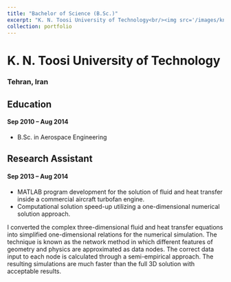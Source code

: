 ```yaml
---
title: "Bachelor of Science (B.Sc.)"
excerpt: "K. N. Toosi University of Technology<br/><img src='/images/kntu-logo.png'>"
collection: portfolio
---
```


# <i class="fa fa-university" aria-hidden="true"></i> K. N. Toosi University of Technology
### Tehran, Iran

## Education
#### Sep 2010 – Aug 2014

- B.Sc. in Aerospace Engineering

## Research Assistant
#### Sep 2013 – Aug 2014

- MATLAB program development for the solution of fluid and heat transfer inside a commercial aircraft turbofan engine.
- Computational solution speed-up utilizing a one-dimensional numerical solution approach.

I converted the complex three-dimensional fluid and heat transfer equations into simplified one-dimensional relations for the numerical simulation. The technique is known as the network method in which different features of geometry and physics are approximated as data nodes. The correct data input to each node is calculated through a semi-empirical approach. The resulting simulations are much faster than the full 3D solution with acceptable results.
